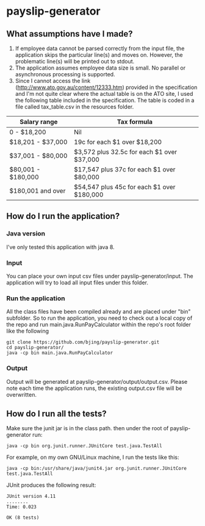 # payslip-generator

## What assumptions have I made?
1. If employee data cannot be parsed correctly from the input file, the application skips the particular line(s) and moves on. However, the problematic line(s) will be printed out to stdout.
2. The application assumes employee data size is small. No parallel or asynchronous processing is supported.
3. Since I cannot access the link (http://www.ato.gov.au/content/12333.htm) provided in the specification and I'm not quite clear where the actual table is on the ATO site, I used the following table included in the specification. The table is coded in a file called tax_table.csv in the resources folder.

Salary range        |   Tax formula 
------------------  |   -----------------------------------------
0 - $18,200         |   Nil
$18,201 - $37,000   |   19c for each $1 over $18,200
$37,001 - $80,000   |   $3,572 plus 32.5c for each $1 over $37,000
$80,001 - $180,000  |   $17,547 plus 37c for each $1 over $80,000
$180,001 and over   |   $54,547 plus 45c for each $1 over $180,000



## How do I run the application?
### Java version
I've only tested this application with java 8. 

### Input
You can place your own input csv files under payslip-generator/input. The application will try to load all input files under this folder.

### Run the application
All the class files have been compiled already and are placed under "bin" subfolder. So to run the application, you need to check out a local copy of the repo and run main.java.RunPayCalculator within the repo's root folder like the following
```
git clone https://github.com/bjing/payslip-generator.git
cd payslip-generator/
java -cp bin main.java.RunPayCalculator

```
### Output
Output will be generated at payslip-generator/output/output.csv. Please note each time the application runs, the existing output.csv file will be overwritten.



## How do I run all the tests?
Make sure the junit jar is in the class path. then under the root of payslip-generator run: 
```
java -cp bin org.junit.runner.JUnitCore test.java.TestAll
```
For example, on my own GNU/Linux machine, I run the tests like this: 
```
java -cp bin:/usr/share/java/junit4.jar org.junit.runner.JUnitCore test.java.TestAll
```

JUnit produces the following result:
```
JUnit version 4.11
........
Time: 0.023

OK (8 tests)
```

